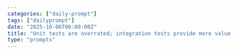 ```yaml
---
categories: ["daily-prompt"]
tags: ["dailyprompt"]
date: "2025-10-06T06:00:00Z"
title: "Unit tests are overrated; integration tests provide more value."
type: "prompts"
---
```

